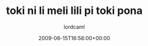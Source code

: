---
title: 'toki ni li meli lili pi toki pona'
posts: 12
hash: 't1040'
author: 'lordcaml'
date: 2009-06-15T16:58:00+00:00
sources:
  - http://forums.tokipona.org/viewtopic.php%3Ft=1040.html
---